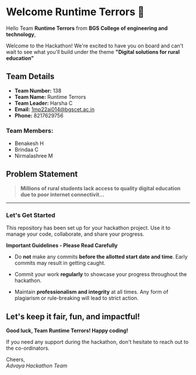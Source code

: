 # Welcome Runtime Terrors 👋

Hello Team **Runtime Terrors** from **BGS College of engineering and technology**,

Welcome to the Hackathon! We're excited to have you on board and can't wait to see what you'll build under the theme **"Digital solutions for rural education"** 

## Team Details

- **Team Number:** 138  
- **Team Name:** Runtime Terrors
- **Team Leader:** Harsha C  
- **Email:** 1mp22ai014@bgscet.ac.in  
- **Phone:** 8217629756  

### Team Members:
- Benakesh H 
- Brindaa C 
- Nirmalashree M 

## Problem Statement

> **Millions of rural students lack access to quality digital education due to poor internet connectivit...**

---

### Let's Get Started 

This repository has been set up for your hackathon project. Use it to manage your code, collaborate, and share your progress.

**Important Guidelines - Please Read Carefully**

- Do **not** make any commits **before the allotted start date and time**. Early commits may result in getting caught.
- Commit your work **regularly** to showcase your progress throughout the hackathon.

- Maintain **professionalism and integrity** at all times. Any form of plagiarism or rule-breaking will lead to strict action.

Let's keep it fair, fun, and impactful! 
---

**Good luck, Team Runtime Terrors! Happy coding!**

If you need any support during the hackathon, don't hesitate to reach out to the co-ordinators.

Cheers,  
_Advaya Hackathon Team_